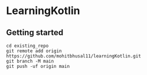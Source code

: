 # LearningKotlin


## Getting started

```
cd existing_repo
git remote add origin https://github.com/mohitbhusal11/learningKotlin.git
git branch -M main
git push -uf origin main
```
